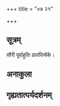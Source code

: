 +++
title = "०७ २१"

+++
## सूत्रम्
सौरी पूर्वाहुतिः प्रातरित्येके।
## अनाकुला

## गृह्यतात्पर्यदर्शनम्

